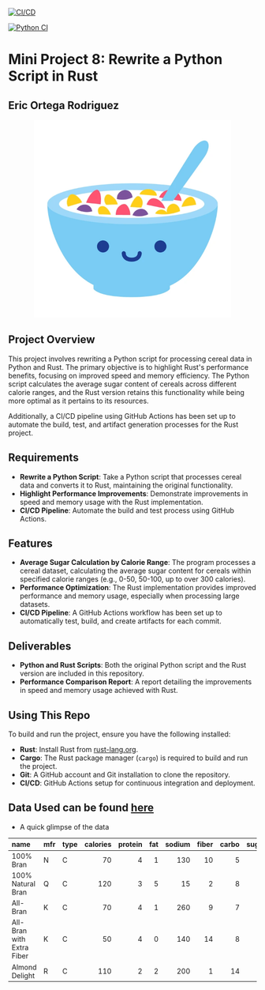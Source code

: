 [![CI/CD](https://github.com/nogibjj/Eric_Ortega_Rodriguez_Mini_Project_8/actions/workflows/rust_CI.yml/badge.svg)](https://github.com/nogibjj/Eric_Ortega_Rodriguez_Mini_Project_8/actions/workflows/rust_CI.yml)

[![Python CI](https://github.com/nogibjj/Eric_Ortega_Rodriguez_Mini_Project_8/actions/workflows/CI.yml/badge.svg)](https://github.com/nogibjj/Eric_Ortega_Rodriguez_Mini_Project_8/actions/workflows/CI.yml)
# Mini Project 8: Rewrite a Python Script in Rust

## Eric Ortega Rodriguez 

<p align="center">
  <img src="image.png" alt="Cereal Data Project" width="400"/>
</p>


## Project Overview

This project involves rewriting a Python script for processing cereal data in Python and Rust. The primary objective is to highlight Rust's performance benefits, focusing on improved speed and memory efficiency. The Python script calculates the average sugar content of cereals across different calorie ranges, and the Rust version retains this functionality while being more optimal as it pertains to its resources.

Additionally, a CI/CD pipeline using GitHub Actions has been set up to automate the build, test, and artifact generation processes for the Rust project.

## Requirements

- **Rewrite a Python Script**: Take a Python script that processes cereal data and converts it to Rust, maintaining the original functionality.
- **Highlight Performance Improvements**: Demonstrate improvements in speed and memory usage with the Rust implementation.
- **CI/CD Pipeline**: Automate the build and test process using GitHub Actions.

## Features

- **Average Sugar Calculation by Calorie Range**: The program processes a cereal dataset, calculating the average sugar content for cereals within specified calorie ranges (e.g., 0-50, 50-100, up to over 300 calories).
- **Performance Optimization**: The Rust implementation provides improved performance and memory usage, especially when processing large datasets.
- **CI/CD Pipeline**: A GitHub Actions workflow has been set up to automatically test, build, and create artifacts for each commit.

## Deliverables 

- **Python and Rust Scripts**: Both the original Python script and the Rust version are included in this repository.
- **Performance Comparison Report**: A report detailing the improvements in speed and memory usage achieved with Rust.

## Using This Repo 

To build and run the project, ensure you have the following installed:

- **Rust**: Install Rust from [rust-lang.org](https://www.rust-lang.org/tools/install).
- **Cargo**: The Rust package manager (`cargo`) is required to build and run the project.
- **Git**: A GitHub account and Git installation to clone the repository.
- **CI/CD**: GitHub Actions setup for continuous integration and deployment.

## Data Used can be found [here](https://www.kaggle.com/datasets/crawford/80-cereals)

- A quick glimpse of the data 

| name                      | mfr   | type   |   calories |   protein |   fat |   sodium |   fiber |   carbo |   sugars |   potass |   vitamins |   shelf |   weight |   cups |   rating |
|:--------------------------|:------|:-------|-----------:|----------:|------:|---------:|--------:|--------:|---------:|---------:|-----------:|--------:|---------:|-------:|---------:|
| 100% Bran                 | N     | C      |         70 |         4 |     1 |      130 |     10 |     5   |        6 |       280 |         25 |       3 |      1   |   0.33 |   68.4   |
| 100% Natural Bran         | Q     | C      |        120 |         3 |     5 |        15 |      2 |     8   |        8 |       135 |          0 |       3 |      1   |   1    |   33.2   |
| All-Bran                  | K     | C      |         70 |         4 |     1 |      260 |      9 |     7   |        5 |       320 |         25 |       3 |      1   |   0.33 |   59.4   |
| All-Bran with Extra Fiber | K     | C      |         50 |         4 |     0 |      140 |     14 |     8   |        0 |       330 |         25 |       3 |      1   |   0.5  |   93.7   |
| Almond Delight            | R     | C      |        110 |         2 |     2 |      200 |      1 |    14   |        8 |        -1 |          25 |       3 |      1   |   0.75 |   34.4   |
